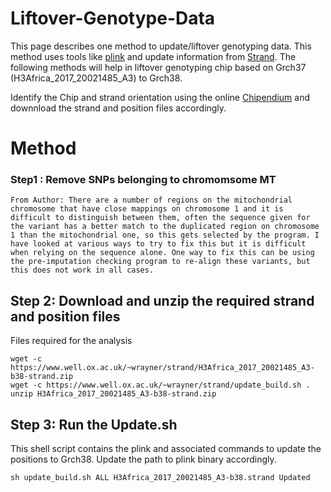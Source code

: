 # Liftover-Genotype-Data
This page describes one method to update/liftover genotyping data. This method uses tools like [plink](https://www.cog-genomics.org/plink/) and update information from [Strand](https://www.well.ox.ac.uk/~wrayner/strand/index.html). The following methods will help in liftover genotyping chip based on Grch37 (H3Africa_2017_20021485_A3) to Grch38.  

Identify the Chip and strand orientation using the online [Chipendium](http://mccarthy.well.ox.ac.uk/chipendium/ui/) and downnload the strand and position files accordingly.

# Method

### Step1 : Remove SNPs belonging to chromomsome MT 

```
From Author: There are a number of regions on the mitochondrial chromosome that have close mappings on chromosome 1 and it is difficult to distinguish between them, often the sequence given for the variant has a better match to the duplicated region on chromosome 1 than the mitochondrial one, so this gets selected by the program. I have looked at various ways to try to fix this but it is difficult when relying on the sequence alone. One way to fix this can be using the pre-imputation checking program to re-align these variants, but this does not work in all cases.
```

## Step 2: Download and unzip the required strand and position files
Files required for the analysis

```
wget -c https://www.well.ox.ac.uk/~wrayner/strand/H3Africa_2017_20021485_A3-b38-strand.zip
wget -c https://www.well.ox.ac.uk/~wrayner/strand/update_build.sh .
unzip H3Africa_2017_20021485_A3-b38-strand.zip
```

 ## Step 3: Run the Update.sh
 This shell script contains the plink and associated commands to update the positions to Grch38. Update the path to plink binary accordingly.
 ```
 sh update_build.sh ALL H3Africa_2017_20021485_A3-b38.strand Updated
 ```
